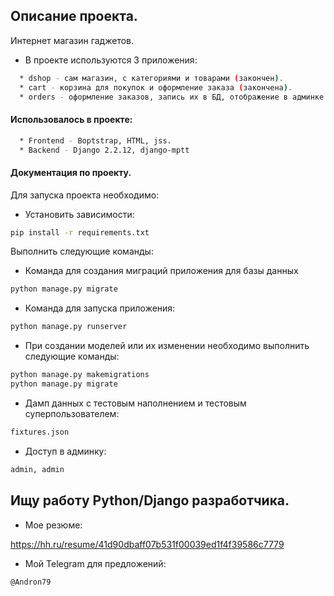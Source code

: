 ## Описание проекта.

Интернет магазин гаджетов.
*  В проекте используются 3 приложения:
```bash
  * dshop - сам магазин, с категориями и товарами (закончен).  
  * cart - корзина для покупок и оформление заказа (закончена).
  * orders - оформление заказов, запись их в БД, отображение в админке (закончено).
 ``` 
  
#### Использовалось в проекте:
```bash
  * Frontend - Boptstrap, HTML, jss.
  * Backend - Django 2.2.12, django-mptt
  ```  
#### Документация по проекту.

Для запуска проекта необходимо:

* Установить зависимости:
```bash
pip install -r requirements.txt
```

Выполнить следующие команды:

* Команда для создания миграций приложения для базы данных
```bash
python manage.py migrate
```

* Команда для запуска приложения:
```bash
python manage.py runserver
```

* При создании моделей или их изменении необходимо выполнить следующие команды:
```bash
python manage.py makemigrations
python manage.py migrate
```
* Дамп данных с тестовым наполнением и тестовым суперпользователем:
```bash
fixtures.json
```
* Доступ в админку:
```bash 
admin, admin
```

## Ищу работу Python/Django разработчика.
* Мое резюме:

https://hh.ru/resume/41d90dbaff07b531f00039ed1f4f39586c7779
* Мой Telegram для предложений:
```bash 
@Andron79
```